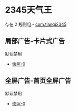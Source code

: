 # 2345天气王

存在 2 规则组 - [com.tianqi2345](/src/apps/com.tianqi2345.ts)

## 局部广告-卡片式广告

默认禁用

- [快照-0](https://i.gkd.li/i/14391630)

## 全屏广告-首页全屏广告

默认禁用

- [快照-0](https://i.gkd.li/i/14391631)
